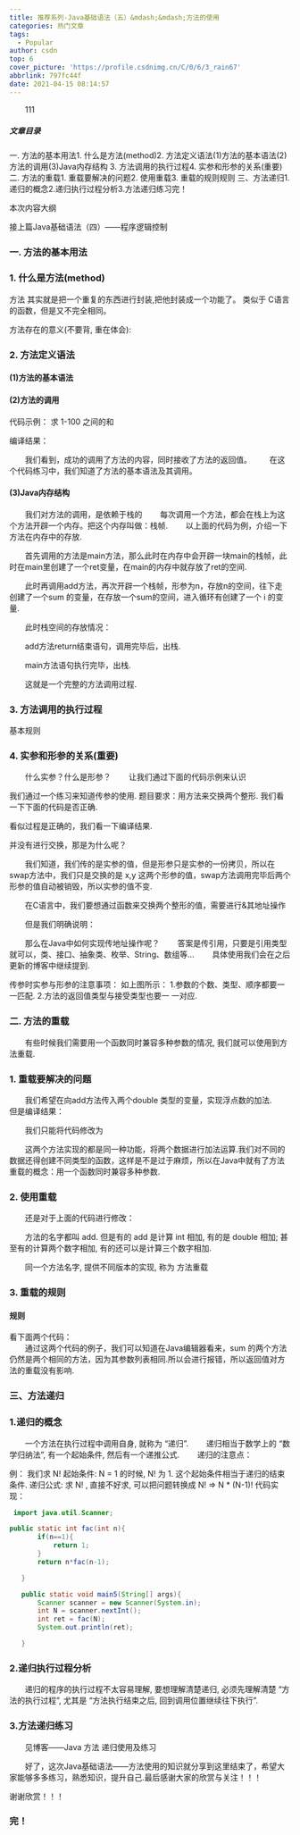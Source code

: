 ```yaml
---
title: 推荐系列-Java基础语法（五）&mdash;&mdash;方法的使用
categories: 热门文章
tags:
  - Popular
author: csdn
top: 6
cover_picture: 'https://profile.csdnimg.cn/C/0/6/3_rain67'
abbrlink: 797fc44f
date: 2021-04-15 08:14:57
---
```


&emsp;&emsp;111
<!-- more -->

        
                
                    
                        
                    
                    

 ##### 文章目录
 一. 方法的基本用法1. 什么是方法(method)2. 方法定义语法(1)方法的基本语法(2)方法的调用(3)Java内存结构
  3. 方法调用的执行过程4. 实参和形参的关系(重要)二. 方法的重载1. 重载要解决的问题2. 使用重载3. 重载的规则规则
  三、方法递归1.递归的概念2.递归执行过程分析3.方法递归练习完！

 
本次内容大纲 
 
  
接上篇Java基础语法（四）——程序逻辑控制  
### 一. 方法的基本用法 
 
### 1. 什么是方法(method) 
 
方法 其实就是把一个重复的东西进行封装,把他封装成一个功能了。 
类似于 C语言的函数，但是又不完全相同。 
 
方法存在的意义(不要背, 重在体会): 
 
 
 
 
 
### 2. 方法定义语法 
 
#### (1)方法的基本语法 
 
#### (2)方法的调用 
  
代码示例： 
求 1-100 之间的和 
 
编译结果： 
  
  我们看到，成功的调用了方法的内容，同时接收了方法的返回值。 
  在这个代码练习中，我们知道了方法的基本语法及其调用。 
 
#### (3)Java内存结构 
 
  
  我们对方法的调用，是依赖于栈的 
  每次调用一个方法，都会在栈上为这个方法开辟一个内存。把这个内存叫做：栈帧. 
  以上面的代码为例，介绍一下方法在内存中的存放. 
 
  
  首先调用的方法是main方法，那么此时在内存中会开辟一块main的栈帧，此时在main里创建了一个ret变量，在main的内存中就存放了ret的空间. 
 
  此时再调用add方法，再次开辟一个栈帧，形参为n，存放n的空间，往下走 创建了一个sum 的变量，在存放一个sum的空间，进入循环有创建了一个 i 的变量. 
 
  此时栈空间的存放情况： 
 
  
  add方法return结束语句，调用完毕后，出栈. 
 
 
  main方法语句执行完毕，出栈. 
 
 
 
  这就是一个完整的方法调用过程. 
 
### 3. 方法调用的执行过程 
 
基本规则 
 
 
 
 
 
 
### 4. 实参和形参的关系(重要) 
 
  什么实参？什么是形参？ 
  让我们通过下面的代码示例来认识 
 
 
 
我们通过一个练习来知道传参的使用. 
题目要求：用方法来交换两个整形. 
我们看一下下面的代码是否正确. 
 
  
看似过程是正确的，我们看一下编译结果. 
 
 并没有进行交换，那是为什么呢？ 
 
  我们知道，我们传的是实参的值，但是形参只是实参的一份拷贝，所以在swap方法中，我们只是交换的是 x,y 这两个形参的值，swap方法调用完毕后两个形参的值自动被销毁，所以实参的值不变. 
 
  在C语言中，我们要想通过函数来交换两个整形的值，需要进行&其地址操作 
 
  但是我们明确说明： 
 
 
 
 
 
  那么在Java中如何实现传地址操作呢？ 
  答案是传引用，只要是引用类型就可以，类、接口、抽象类、枚举、String、数组等… 
  具体使用我们会在之后更新的博客中继续提到. 
 
传参时实参与形参的注意事项： 
 如上图所示： 
1.参数的个数、类型、顺序都要一 一匹配. 
2.方法的返回值类型与接受类型也要一 一对应. 
 
### 二. 方法的重载 
 
  有些时候我们需要用一个函数同时兼容多种参数的情况, 我们就可以使用到方法重载. 
 
### 1. 重载要解决的问题 
 
  
  我们希望在向add方法传入两个double 类型的变量，实现浮点数的加法. 
  但是编译结果： 
  
  我们只能将代码修改为 
 
  
  这两个方法实现的都是同一种功能，将两个数据进行加法运算.我们对不同的数据还得创建不同类型的函数，这样是不是过于麻烦，所以在Java中就有了方法重载的概念：用一个函数同时兼容多种参数. 
 
### 2. 使用重载 
 
  还是对于上面的代码进行修改： 
 
  
  方法的名字都叫 add. 但是有的 add 是计算 int 相加, 有的是 double 相加; 甚至有的计算两个数字相加, 有的还可以是计算三个数字相加. 
 
  同一个方法名字, 提供不同版本的实现, 称为 方法重载 
 
### 3. 重载的规则 
 
#### 规则 
  
看下面两个代码：  
  通过这两个代码的例子，我们可以知道在Java编辑器看来，sum 的两个方法仍然是两个相同的方法，因为其参数列表相同.所以会进行报错，所以返回值对方法的重载没有影响. 
 
### 三、方法递归 
 
### 1.递归的概念 
 
  一个方法在执行过程中调用自身, 就称为 “递归”. 
  递归相当于数学上的 “数学归纳法”, 有一个起始条件, 然后有一个递推公式. 
  递归的注意点： 
 
 
 
 
 
例： 
我们求 N! 
起始条件: N = 1 的时候, N! 为 1. 这个起始条件相当于递归的结束条件. 
递归公式: 求 N! , 直接不好求, 可以把问题转换成 N! => N * (N-1)! 
代码实现： 
 
 
 ```java 
  import java.util.Scanner;

 public static int fac(int n){
        if(n==1){
            return 1;
        }
        return n*fac(n-1);

    }

    public static void main5(String[] args){
        Scanner scanner = new Scanner(System.in);
        int N = scanner.nextInt();
        int ret = fac(N);
        System.out.println(ret);

    }

  ``` 
  
 
### 2.递归执行过程分析 
 
  递归的程序的执行过程不太容易理解, 要想理解清楚递归, 必须先理解清楚 “方法的执行过程”, 尤其是 “方法执行结束之后, 回到调用位置继续往下执行”. 
 
### 3.方法递归练习 
 
  见博客——Java 方法 递归使用及练习 
 
  好了，这次Java基础语法——方法使用的知识就分享到这里结束了，希望大家能够多多练习，熟悉知识，提升自己.最后感谢大家的欣赏与关注！！！ 
 

 
谢谢欣赏！！！  
### 完！
                
                
                
        